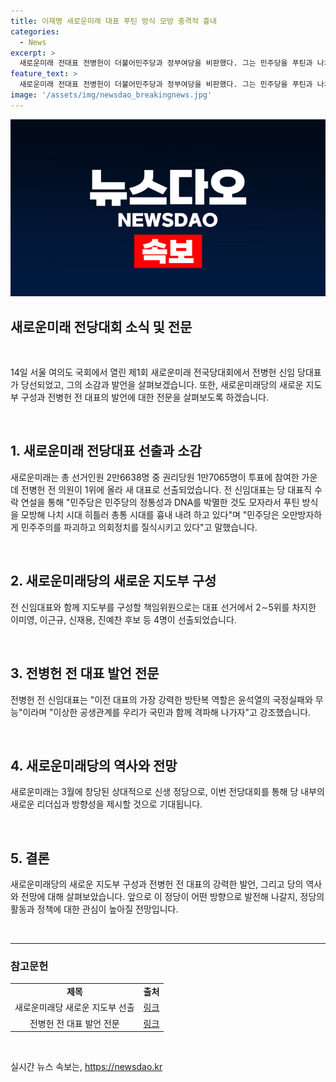 ```yaml
---
title: 이재명 새로운미래 대표 푸틴 방식 모방 충격적 흉내
categories:
  - News
excerpt: >
  새로운미래 전대표 전병헌이 더불어민주당과 정부여당을 비판했다. 그는 민주당을 푸틴과 나치를 모방하고 있다고 주장했으며, 국민의힘에 가담하여 국정실패를 비판했다. 이에 새로운미래는 총선거인원 2만6638명 중 1만7065명이 투표에 참여하며 전대표를 신임 대표로 선출했다. 전 의원은 3선 의원 출신으로, 이날 새 지도부는 이미영, 이근규, 신재용, 진예찬 등 4명이 함께했다.
feature_text: >
  새로운미래 전대표 전병헌이 더불어민주당과 정부여당을 비판했다. 그는 민주당을 푸틴과 나치를 모방하고 있다고 주장했으며, 국민의힘에 가담하여 국정실패를 비판했다. 이에 새로운미래는 총선거인원 2만6638명 중 1만7065명이 투표에 참여하며 전대표를 신임 대표로 선출했다. 전 의원은 3선 의원 출신으로, 이날 새 지도부는 이미영, 이근규, 신재용, 진예찬 등 4명이 함께했다.
image: '/assets/img/newsdao_breakingnews.jpg'
---
```


<p><img src="/assets/img/newsdao_breakingnews.jpg" alt="cryptoinkorea 속보" /></p>

<h2 data-ke-size="size26">새로운미래 전당대회 소식 및 전문</h2>

<p data-ke-size="size16">&nbsp;</p>

<p>14일 서울 여의도 국회에서 열린 제1회 새로운미래 전국당대회에서 전병헌 신임 당대표가 당선되었고, 그의 소감과 발언을 살펴보겠습니다. 또한, 새로운미래당의 새로운 지도부 구성과 전병헌 전 대표의 발언에 대한 전문을 살펴보도록 하겠습니다.</p>

<p data-ke-size="size16">&nbsp;</p>

<h2 data-ke-size="size26">1. 새로운미래 전당대표 선출과 소감</h2>

<p data-ke-size="size16">새로운미래는 총 선거인원 2만6638명 중 권리당원 1만7065명이 투표에 참여한 가운데 전병헌 전 의원이 1위에 올라 새 대표로 선출되었습니다. 전 신임대표는 당 대표직 수락 연설을 통해 "민주당은 민주당의 정통성과 DNA를 박멸한 것도 모자라서 푸틴 방식을 모방해 나치 시대 히틀러 총통 시대를 흉내 내려 하고 있다"며 "민주당은 오만방자하게 민주주의를 파괴하고 의회정치를 질식시키고 있다"고 말했습니다.</p>

<p data-ke-size="size16">&nbsp;</p>

<h2 data-ke-size="size26">2. 새로운미래당의 새로운 지도부 구성</h2>

<p data-ke-size="size16">전 신임대표와 함께 지도부를 구성할 책임위원으로는 대표 선거에서 2∼5위를 차지한 이미영, 이근규, 신재용, 진예찬 후보 등 4명이 선출되었습니다.</p>

<p data-ke-size="size16">&nbsp;</p>

<h2 data-ke-size="size26">3. 전병헌 전 대표 발언 전문</h2>

<p data-ke-size="size16">전병헌 전 신임대표는 "이전 대표의 가장 강력한 방탄복 역할은 윤석열의 국정실패와 무능"이라며 "이상한 공생관계를 우리가 국민과 함께 격파해 나가자"고 강조했습니다.</p>

<p data-ke-size="size16">&nbsp;</p>

<h2 data-ke-size="size26">4. 새로운미래당의 역사와 전망</h2>

<p data-ke-size="size16">새로운미래는 3월에 창당된 상대적으로 신생 정당으로, 이번 전당대회를 통해 당 내부의 새로운 리더십과 방향성을 제시할 것으로 기대됩니다.</p>

<p data-ke-size="size16">&nbsp;</p>

<h2 data-ke-size="size26">5. 결론</h2>

<p data-ke-size="size16">새로운미래당의 새로운 지도부 구성과 전병헌 전 대표의 강력한 발언, 그리고 당의 역사와 전망에 대해 살펴보았습니다. 앞으로 이 정당이 어떤 방향으로 발전해 나갈지, 정당의 활동과 정책에 대한 관심이 높아질 전망입니다.</p>

<p data-ke-size="size16">&nbsp;</p>

<hr>

<h3 data-ke-size="size22">참고문헌</h3>

<table>
<tbody>
<tr>
<td style="text-align: center; height: 17px;"><b>제목</b></td>
<td style="text-align: center; height: 17px;"><b>출처</b></td>
</tr>
<tr>
<td style="text-align: center; height: 17px;">새로운미래당 새로운 지도부 선출</td>
<td style="text-align: center; height: 17px;"><a href="https://www.example.com/news1">링크</a></td>
</tr>
<tr>
<td style="text-align: center; height: 17px;">전병헌 전 대표 발언 전문</td>
<td style="text-align: center; height: 17px;"><a href="https://www.example.com/news2">링크</a></td>
</tr>
</tbody>
</table>

<p data-ke-size="size16">&nbsp;</p>
실시간 뉴스 속보는, <a href="https://newsdao.kr" rel="dofollow">https://newsdao.kr</a>


